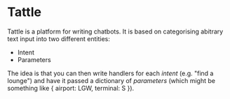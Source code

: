 # Tattle

Tattle is a platform for writing chatbots. It is based on categorising abitrary text input into two
different entities:

* Intent
* Parameters

The idea is that you can then write handlers for each *intent* (e.g. "find a lounge") and have it passed
a dictionary of *parameters* (which might be something like { airport: LGW, terminal: S }).
